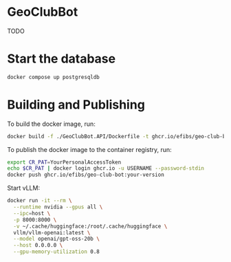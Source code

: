 # GeoClubBot
TODO

# Start the database

```bash
docker compose up postgresqldb
```

# Building and Publishing

To build the docker image, run:
```bash
docker build -f ./GeoClubBot.API/Dockerfile -t ghcr.io/efibs/geo-club-bot:your-version .
```

To publish the docker image to the container registry, run:
```bash
export CR_PAT=YourPersonalAccessToken
echo $CR_PAT | docker login ghcr.io -u USERNAME --password-stdin
docker push ghcr.io/efibs/geo-club-bot:your-version
```

Start vLLM:
```bash
docker run -it --rm \
  --runtime nvidia --gpus all \
  --ipc=host \
  -p 8000:8000 \
  -v ~/.cache/huggingface:/root/.cache/huggingface \
  vllm/vllm-openai:latest \
  --model openai/gpt-oss-20b \
  --host 0.0.0.0 \
  --gpu-memory-utilization 0.8
```